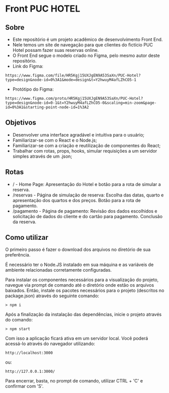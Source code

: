 # Front PUC HOTEL


## Sobre
* Este repositório é um projeto acadêmico de desenvolvimento Front End.
* Nele temos um site de navegação para que clientes do fictício PUC Hotel possam fazer suas reservas online.
* O Front End segue o modelo criado no Figma, pelo mesmo autor deste repositório.
* Link do Figma: 
```
https://www.figma.com/file/HR5Kgj15UXJgEN9A53SaXn/PUC-Hotel?type=design&node-id=0%3A1&mode=design&t=Y2hwuyM4afLZhCO5-1
```
* Protótipo do Figma:
```
https://www.figma.com/proto/HR5Kgj15UXJgEN9A53SaXn/PUC-Hotel?type=design&node-id=0-1&t=Y2hwuyM4afLZhCO5-0&scaling=min-zoom&page-id=0%3A1&starting-point-node-id=1%3A2
```

## Objetivos
* Desenvolver uma interface agradável e intuitiva para o usuário;
* Familiarizar-se com o React e o Node.js;
* Familiarizar-se com a criação e reutilização de componentes do React;
* Trabalhar com rotas, props, hooks, simular requisições a um servidor simples através de um .json;

## Rotas
* / - Home Page: Apresentação do Hotel e botão para a rota de simular a reserva.
* /reservas - Página de simulação de reserva: Escolha das datas, quarto e apresentação dos quartos e dos preços. Botão para a rota de pagamento.
* /pagamento - Página de pagamento: Revisão dos dados escolhidos e solicitação de dados do cliente e do cartão para pagamento. Conclusão da reserva.

## Como utilizar
O primeiro passo é fazer o download dos arquivos no diretório de sua preferência.

É necessário ter o Node.JS instalado em sua máquina e as variáveis de ambiente relacionadas corretamente configuradas.

Para instalar os componentes necessários para a visualização do projeto, navegue via prompt de comando até o diretório onde estão os arquivos baixados.
Então, instale os pacotes necessários para o projeto (descritos no package.json) através do seguinte comando:
```
> npm i
```

Após a finalização da instalação das dependências, inicie o projeto através do comando:
```
> npm start
```

Com isso a aplicação ficará ativa em um servidor local. 
Você poderá acessá-lo através do navegador utilizando:
```
http://localhost:3000
```
ou:
```
http://127.0.0.1:3000/
```

Para encerrar, basta, no prompt de comando, utilizar CTRL + 'C' e confirmar com 'S'.
